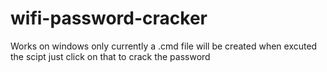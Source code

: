 # wifi-password-cracker
Works on windows only currently
a .cmd file will be created when excuted the scipt just click on that to crack the password
